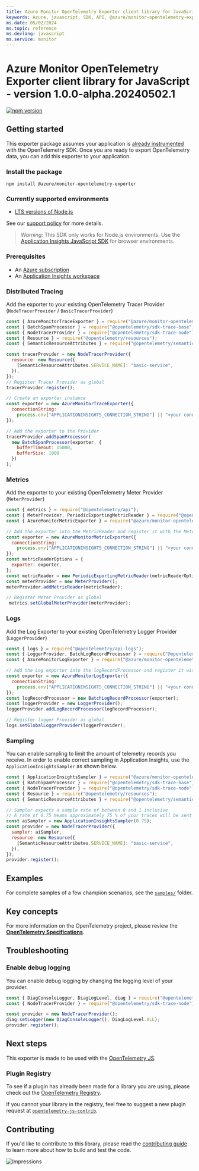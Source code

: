 ```yaml
---
title: Azure Monitor OpenTelemetry Exporter client library for JavaScript
keywords: Azure, javascript, SDK, API, @azure/monitor-opentelemetry-exporter, monitor
ms.date: 05/02/2024
ms.topic: reference
ms.devlang: javascript
ms.service: monitor
---
```

# Azure Monitor OpenTelemetry Exporter client library for JavaScript - version 1.0.0-alpha.20240502.1 


[![npm version](https://badge.fury.io/js/%40azure%2Fmonitor-opentelemetry-exporter.svg)](https://badge.fury.io/js/%40azure%2Fmonitor-opentelemetry-exporter)

## Getting started

This exporter package assumes your application is [already instrumented](https://opentelemetry.io/docs/languages/js/getting-started/) with the OpenTelemetry SDK. Once you are ready to export OpenTelemetry data, you can add this exporter to your application.

### Install the package

`npm install @azure/monitor-opentelemetry-exporter`

### Currently supported environments

- [LTS versions of Node.js](https://github.com/nodejs/release#release-schedule)

See our [support policy](https://github.com/Azure/azure-sdk-for-js/blob/main/SUPPORT.md) for more details.

> *Warning:* This SDK only works for Node.js environments. Use the [Application Insights JavaScript SDK](https://github.com/microsoft/ApplicationInsights-JS) for browser environments.

### Prerequisites

- An [Azure subscription](https://azure.microsoft.com/free/)
- An [Application Insights workspace](/azure/azure-monitor/app/app-insights-overview/)

### Distributed Tracing

Add the exporter to your existing OpenTelemetry Tracer Provider (`NodeTracerProvider` / `BasicTracerProvider`)

```js
const { AzureMonitorTraceExporter } = require("@azure/monitor-opentelemetry-exporter");
const { BatchSpanProcessor } = require("@opentelemetry/sdk-trace-base");
const { NodeTracerProvider } = require("@opentelemetry/sdk-trace-node");
const { Resource } = require("@opentelemetry/resources"); 
const { SemanticResourceAttributes } = require("@opentelemetry/semantic-conventions"); 

const tracerProvider = new NodeTracerProvider({
  resource: new Resource({
    [SemanticResourceAttributes.SERVICE_NAME]: "basic-service",
  }),
});
// Register Tracer Provider as global
tracerProvider.register();

// Create an exporter instance
const exporter = new AzureMonitorTraceExporter({
  connectionString:
    process.env["APPLICATIONINSIGHTS_CONNECTION_STRING"] || "<your connection string>"
});

// Add the exporter to the Provider
tracerProvider.addSpanProcessor(
  new BatchSpanProcessor(exporter, {
    bufferTimeout: 15000,
    bufferSize: 1000
  })
);
```

### Metrics

Add the exporter to your existing OpenTelemetry Meter Provider (`MeterProvider`)

```js
const { metrics } = require("@opentelemetry/api");
const { MeterProvider, PeriodicExportingMetricReader } = require("@opentelemetry/sdk-metrics");
const { AzureMonitorMetricExporter } = require("@azure/monitor-opentelemetry-exporter");

// Add the exporter into the MetricReader and register it with the MeterProvider
const exporter = new AzureMonitorMetricExporter({
  connectionString:
    process.env["APPLICATIONINSIGHTS_CONNECTION_STRING"] || "<your connection string>",
});
const metricReaderOptions = {
  exporter: exporter,
};
const metricReader = new PeriodicExportingMetricReader(metricReaderOptions);
const meterProvider = new MeterProvider();
meterProvider.addMetricReader(metricReader);

// Register Meter Provider as global
 metrics.setGlobalMeterProvider(meterProvider);

```

### Logs

Add the Log Exporter to your existing OpenTelemetry Logger Provider (`LoggerProvider`)

```js
const { logs } = require("@opentelemetry/api-logs");
const { LoggerProvider, BatchLogRecordProcessor } = require("@opentelemetry/sdk-logs");
const { AzureMonitorLogExporter } = require("@azure/monitor-opentelemetry-exporter");

// Add the Log exporter into the logRecordProcessor and register it with the LoggerProvider
const exporter = new AzureMonitorLogExporter({
  connectionString:
    process.env["APPLICATIONINSIGHTS_CONNECTION_STRING"] || "<your connection string>",
});
const logRecordProcessor = new BatchLogRecordProcessor(exporter);
const loggerProvider = new LoggerProvider();
loggerProvider.addLogRecordProcessor(logRecordProcessor);

// Register logger Provider as global
logs.setGlobalLoggerProvider(loggerProvider);

```


### Sampling

You can enable sampling to limit the amount of telemetry records you receive. In order to enable correct sampling in Application Insights, use the `ApplicationInsightsSampler` as shown below.

```js
const { ApplicationInsightsSampler } = require("@azure/monitor-opentelemetry-exporter");
const { BatchSpanProcessor } = require("@opentelemetry/sdk-trace-base");
const { NodeTracerProvider } = require("@opentelemetry/sdk-trace-node");
const { Resource } = require("@opentelemetry/resources"); 
const { SemanticResourceAttributes } = require("@opentelemetry/semantic-conventions"); 

// Sampler expects a sample rate of between 0 and 1 inclusive
// A rate of 0.75 means approximately 75 % of your traces will be sent
const aiSampler = new ApplicationInsightsSampler(0.75);
const provider = new NodeTracerProvider({
  sampler: aiSampler,
  resource: new Resource({
    [SemanticResourceAttributes.SERVICE_NAME]: "basic-service",
  }),
});
provider.register();
```

## Examples

For complete samples of a few champion scenarios, see the [`samples/`](https://github.com/Azure/azure-sdk-for-js/tree/main/sdk/monitor/monitor-opentelemetry-exporter/samples/) folder.

## Key concepts

For more information on the OpenTelemetry project, please review the [**OpenTelemetry Specifications**](https://github.com/open-telemetry/opentelemetry-specification#opentelemetry-specification).

## Troubleshooting

### Enable debug logging

You can enable debug logging by changing the logging level of your provider.

```js
const { DiagConsoleLogger, DiagLogLevel, diag } = require("@opentelemetry/api");
const { NodeTracerProvider } = require("@opentelemetry/sdk-trace-node");

const provider = new NodeTracerProvider();
diag.setLogger(new DiagConsoleLogger(), DiagLogLevel.ALL);
provider.register();
```

## Next steps

This exporter is made to be used with the [OpenTelemetry JS](https://github.com/open-telemetry/opentelemetry-js).

### Plugin Registry

To see if a plugin has already been made for a library you are using, please check out the [OpenTelemetry Registry](https://opentelemetry.io/registry/).

If you cannot your library in the registry, feel free to suggest a new plugin request at [`opentelemetry-js-contrib`](https://github.com/open-telemetry/opentelemetry-js-contrib).

## Contributing

If you'd like to contribute to this library, please read the [contributing guide](https://github.com/Azure/azure-sdk-for-js/blob/main/CONTRIBUTING.md) to learn more about how to build and test the code.

![Impressions](https://azure-sdk-impressions.azurewebsites.net/api/impressions/azure-sdk-for-js/sdk/monitor/monitor-opentelemetry-exporter/README.png)

